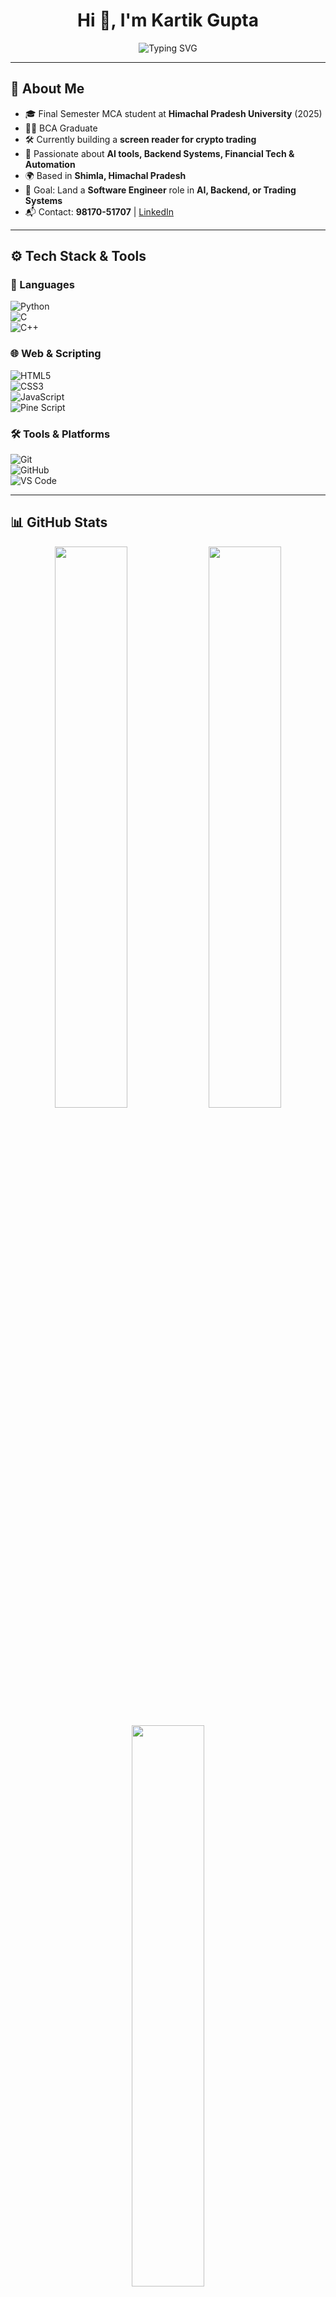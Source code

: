 <h1 align="center">Hi 👋, I'm Kartik Gupta</h1>

<p align="center">
  <img src="https://readme-typing-svg.demolab.com?font=Fira+Code&pause=1000&color=00F7FF&center=true&vCenter=true&width=600&lines=MCA+Student+%7C+Aspiring+Software+Engineer;Python+%7C+C%2B%2B+%7C+Trading+%7C+AI;Lifelong+Learner+%F0%9F%93%9A+%7C+Passion+Project+Builder" alt="Typing SVG" />
</p>


---

## 🧠 About Me

- 🎓 Final Semester MCA student at **Himachal Pradesh University** (2025)
- 🧑‍🎓 BCA Graduate
- 🛠️ Currently building a **screen reader for crypto trading**
- 🧠 Passionate about **AI tools, Backend Systems, Financial Tech & Automation**
- 🌍 Based in **Shimla, Himachal Pradesh**
- 🎯 Goal: Land a **Software Engineer** role in **AI, Backend, or Trading Systems**
- 📬 Contact: **98170-51707** | [LinkedIn](#)

---

## ⚙️ Tech Stack & Tools

### 🚀 Languages  
![Python](https://img.shields.io/badge/-Python-05122A?style=flat&logo=python)  
![C](https://img.shields.io/badge/-C-05122A?style=flat&logo=c&logoColor=A8B9CC)  
![C++](https://img.shields.io/badge/-C++-05122A?style=flat&logo=c%2B%2B&logoColor=00599C)  
<!-- ![Java](https://img.shields.io/badge/-Java-05122A?style=flat&logo=java&logoColor=ED8B00) -->

### 🌐 Web & Scripting  
![HTML5](https://img.shields.io/badge/-HTML5-05122A?style=flat&logo=html5)  
![CSS3](https://img.shields.io/badge/-CSS3-05122A?style=flat&logo=css3)  
![JavaScript](https://img.shields.io/badge/-JavaScript-05122A?style=flat&logo=javascript)  
![Pine Script](https://img.shields.io/badge/-Pine%20Script-05122A?style=flat&logo=tradingview)

### 🛠 Tools & Platforms  
![Git](https://img.shields.io/badge/-Git-05122A?style=flat&logo=git)  
![GitHub](https://img.shields.io/badge/-GitHub-05122A?style=flat&logo=github)  
![VS Code](https://img.shields.io/badge/-VS%20Code-05122A?style=flat&logo=visual-studio-code)  
<!-- ![CLion](https://img.shields.io/badge/-CLion-05122A?style=flat&logo=clion)  
![Linux](https://img.shields.io/badge/-Linux-05122A?style=flat&logo=linux)
-->
---

## 📊 GitHub Stats

<p align="center">
  <img src="https://github-readme-stats.vercel.app/api?username=karthikg664&show_icons=true&theme=radical&hide_border=false" width="48%" />
  <img src="https://github-readme-streak-stats.herokuapp.com/?user=karthikg664&theme=radical&hide_border=false" width="48%" />
</p>

<p align="center">
  <img src="https://github-readme-stats.vercel.app/api/top-langs/?username=karthikg664&layout=compact&theme=radical&hide_border=false" width="48%" />
</p>

---

## 📈 GitHub Activity Graph

<p align="center">
  <img src="https://github-readme-activity-graph.vercel.app/graph?username=karthikg664&theme=react-dark&bg_color=1A1B27&color=00FFFF&line=00FFFF&point=FFFFFF&hide_border=false" width="95%" alt="GitHub Activity Graph" />
</p>

---

## 💼 Projects Showcase

| 💡 Project                     | 🔍 Description                                                  | 🛠 Tech Stack             |
|-------------------------------|------------------------------------------------------------------|---------------------------|
| 🧠 **Crypto Screen Reader**   | Assistive app for crypto traders using TTS & GPT API       | Python, TTS, OCR, GPT API |
| 💉 **Blood Info Management**  | Facial recognition system for storing blood group data          | Python, OpenCV            |
| 📺 **Streaming Website (BE)** | Developed backend logic for a basic video platform               | PHP, MySQL                |
| 🎲 **Number Guessing Game**   | CLI-based number guessing game with user interaction             | Python                    |

---

## 🔍 Currently Exploring

- 🤖 AI Integrations: TTS, OCR, GPT API
- 📉 Financial Market Tools: Swing + Intraday Trading
- ⚙️ Automated API Projects

---
